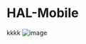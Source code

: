 # HAL-Mobile
kkkk
![image](https://github.com/LamSiras/HAL-Mobile/assets/144895092/ebbd04cd-6bfb-4b40-983e-adadfdeb435e)

